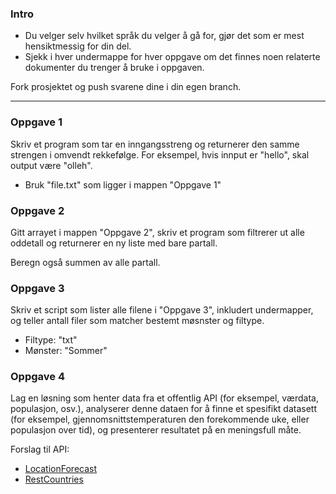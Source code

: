 ### Intro
- Du velger selv hvilket språk du velger å gå for, gjør det som er mest hensiktmessig for din del. 
- Sjekk i hver undermappe for hver oppgave om det finnes noen relaterte dokumenter du trenger å bruke i oppgaven. 

Fork prosjektet og push svarene dine i din egen branch. 

---

### Oppgave 1

Skriv et program som tar en inngangsstreng og returnerer den samme strengen i omvendt rekkefølge. For eksempel, hvis innput er "hello", skal output være "olleh".

- Bruk "file.txt" som ligger i mappen "Oppgave 1"

### Oppgave 2

Gitt arrayet i mappen "Oppgave 2", skriv et program som filtrerer ut alle oddetall og returnerer en ny liste med bare partall.

Beregn også summen av alle partall. 

### Oppgave 3 

Skriv et script som lister alle filene i "Oppgave 3", inkludert undermapper, og teller antall filer som matcher bestemt møsnster og filtype. 

- Filtype: "txt"
- Mønster: "Sommer"

### Oppgave 4 

Lag en løsning som henter data fra et offentlig API (for eksempel, værdata, populasjon, osv.), analyserer denne dataen for å finne et spesifikt datasett (for eksempel, gjennomsnittstemperaturen den forekommende uke, eller populasjon over tid), og presenterer resultatet på en meningsfull måte. 

Forslag til API: 
- [LocationForecast](https://api.met.no/weatherapi/locationforecast/2.0/documentation)
- [RestCountries](https://restcountries.com/)